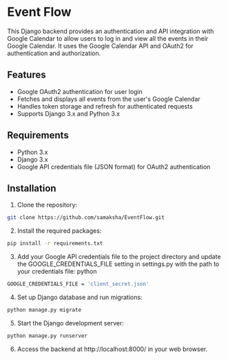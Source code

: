 # Event Flow

This Django backend provides an authentication and API integration with Google Calendar to allow users to log in and view all the events in their Google Calendar. It uses the Google Calendar API and OAuth2 for authentication and authorization.

## Features

- Google OAuth2 authentication for user login
- Fetches and displays all events from the user's Google Calendar
- Handles token storage and refresh for authenticated requests
- Supports Django 3.x and Python 3.x

## Requirements

- Python 3.x
- Django 3.x
- Google API credentials file (JSON format) for OAuth2 authentication

## Installation

1. Clone the repository:

```bash
git clone https://github.com/samaksha/EventFlow.git
```
2. Install the required packages:
```bash
pip install -r requirements.txt
```
3. Add your Google API credentials file to the project directory and update the GOOGLE_CREDENTIALS_FILE setting in settings.py with the path to your credentials file:
python
```bash
GOOGLE_CREDENTIALS_FILE = 'client_secret.json'
```
4. Set up Django database and run migrations:
```bash
python manage.py migrate
```
5. Start the Django development server:
```bash
python manage.py runserver
```
6. Access the backend at http://localhost:8000/ in your web browser.
